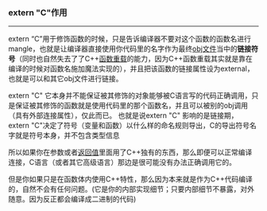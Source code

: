 ### extern "C"作用
---
extern “C”用于修饰函数的时候，只是告诉编译器不要对这个函数的函数名进行mangle，也就是让编译器直接使用你代码里的名字作为最终[obj文件](https://www.zhihu.com/search?q=obj%E6%96%87%E4%BB%B6&search_source=Entity&hybrid_search_source=Entity&hybrid_search_extra=%7B%22sourceType%22%3A%22answer%22%2C%22sourceId%22%3A1988830501%7D)当中的**链接符号**（同时也自然失去了了C++[函数重载](https://www.zhihu.com/search?q=%E5%87%BD%E6%95%B0%E9%87%8D%E8%BD%BD&search_source=Entity&hybrid_search_source=Entity&hybrid_search_extra=%7B%22sourceType%22%3A%22answer%22%2C%22sourceId%22%3A1988830501%7D)的能力，因为C++函数重载其实就是靠在编译的时候对函数名施加魔法实现的），并且把该函数的链接属性设为external，也就是可以和其它obj文件进行链接。

extern "C" 它本身并不能保证被其修饰的对象能够被C语言写的代码正确调用，只是保证被其修饰的函数就是使用代码里的那个函数名，并且可以被别的obj调用（具有外部连接属性），仅此而已。
也就是说extern "C" 影响的是链接期，extern "C"决定了符号（变量和函数）以什么样的命名规则导出，C的导出符号名字就是符号本身，并不包含类型信息

所以如果你在参数或者[返回值](https://www.zhihu.com/search?q=%E8%BF%94%E5%9B%9E%E5%80%BC&search_source=Entity&hybrid_search_source=Entity&hybrid_search_extra=%7B%22sourceType%22%3A%22answer%22%2C%22sourceId%22%3A1988830501%7D)里面用了C++独有的东西，那么即便可以正常编译连接，C语言（或者其它高级语言）那边是很可能没有办法正确调用它的。

但是你如果只是在函数体内使用C++特性，那么因为本来就是作为C++代码编译的，自然不会有任何问题。(它是你的内部实现细节；只要内部细节不暴露，对外随意。因为反正都会编译成二进制的代码)